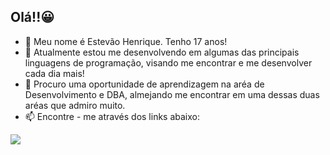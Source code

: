 ## Olá!!😀

- 🔭 Meu nome é Estevão Henrique. Tenho 17 anos!
- 🌱 Atualmente estou me desenvolvendo em algumas das principais linguagens de programação, visando me encontrar e me desenvolver cada dia mais!
- 👯 Procuro uma oportunidade de aprendizagem na aréa de Desenvolvimento e DBA, almejando me encontrar em uma dessas duas aréas que admiro muito.
- 📫 Encontre - me através dos links abaixo:
 
<div> 
  <a href="https://www.linkedin.com/in/estev%C3%A3o-henrique-249a651a7/" target="_blank"><img src="https://img.shields.io/badge/-LinkedIn-%230077B5?style=for-the-badge&logo=linkedin&logoColor=white" target="_blank"></a> 
 
 
</div>

